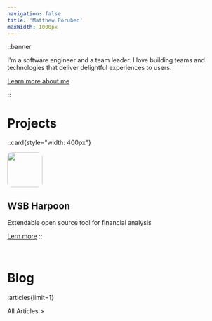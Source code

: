 ```yaml
---
navigation: false
title: 'Matthew Poruben'
maxWidth: 1000px
---
```


::banner

I'm a software engineer and a team leader. I love building teams and
technologies that deliver delightful experiences to users.

[Learn more about me](/about)

<ContactButtons/>
::



# Projects

::card{style="width: 400px"}

<img src="/images/projects/wsb-harpoon.jpg" style="width: 80px; border-radius: 10px"/>

## WSB Harpoon
Extendable open source tool for financial analysis

[Lern more](https://github.com/Mporuben/wsb-harpoon)
::


<br/>

# Blog
:articles{limit=1}

<router-link to="/blog">All Articles > </router-link>
